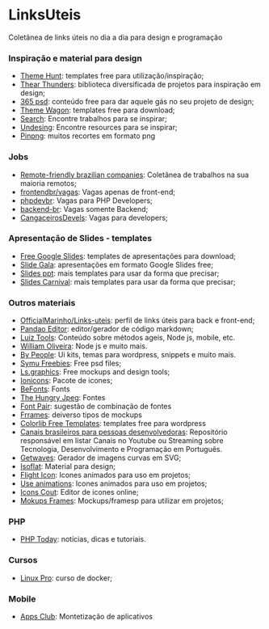 # LinksUteis
Coletânea de links úteis no dia a dia para design e programação

### Inspiração e material para design
- [Theme Hunt](https://themehunt.com/items?start=21 "Theme Hunt"): templates free para utilização/inspiração;
- [Thear Thunders](https://www.thearthunters.com/ "Thear Thunders"): biblioteca diversificada de projetos para inspiração em design;
- [365 psd](https://pt.365psd.com/ "365 psd"): conteúdo free para dar aquele gás no seu projeto de design;
- [Theme Wagon](https://themewagon.com/theme_tag/free/): templates free para download;
- [Search](https://search.muz.li/): Encontre trabalhos para se inspirar;
- [Undesing](https://undesign.learn.uno/):  Encontre resources para se inspirar;
- [Pinpng](https://www.pinpng.com/): muitos recortes em formato png

### Jobs
- [Remote-friendly brazilian companies](https://github.com/plingbr/remote-jobs-brazil "Remote-friendly brazilian companies"): Coletânea de trabalhos na sua maioria remotos;
- [frontendbr/vagas](https://github.com/frontendbr/vagas): Vagas apenas de front-end;
- [phpdevbr](https://github.com/phpdevbr): Vagas para PHP Developers;
- [backend-br](https://github.com/backend-br/vagas): Vagas somente Backend;
- [CangaceirosDevels](https://github.com/CangaceirosDevels/vagas_de_emprego/issues): Vagas para developers;

### Apresentação de Slides - templates
- [Free Google Slides](https://freegoogleslidestemplates.com/): templates de apresentações para download;
- [Slide Gala](https://slidesgala.com/): apresentações em formato Google Slides free;
- [Slides ppt](https://slidesppt.com): mais templates para usar da forma que precisar;
- [Slides Carnival](https://www.slidescarnival.com): mais templates para usar da forma que precisar;

### Outros materiais
- [OfficialMarinho/Links-uteis](https://github.com/OfficialMarinho/Links-uteis "OfficialMarinho/Links-uteis"): perfil de links úteis para back e front-end;
- [Pandao Editor](https://pandao.github.io/editor.md/en.html): editor/gerador de código markdown;
- [Luiz Tools](https://www.luiztools.com.br/): Conteúdo sobre métodos ageis, Node js, mobile, etc.
- [William Oliveira](https://woliveiras.com.br/): Node js e muito mais.
- [By People](https://www.bypeople.com/): Ui kits, temas para wordpress, snippets e muito mais.
- [Symu Freebies](https://symu.co/freebies/): Free psd files;
- [Ls.graphics](https://www.ls.graphics/free): Free mockups and design tools;
- [Ionicons](https://ionicons.com/): Pacote de icones;
- [BeFonts](https://befonts.com): Fonts
- [The Hungry Jpeg](https://thehungryjpeg.com/freebies): Fontes
- [Font Pair](https://fontpair.co/):  sugestão de combinação de fontes
- [Frrames](https://frrames.com): deiverso tipos de mockups
- [Colorlib Free Templates](https://colorlib.com/wp/templates/): templates free para wordpress
- [Canais brasileiros para pessoas desenvolvedoras](https://github.com/carolcodes/videos-pt.br-tecnologia): Repositório responsável em listar Canais no Youtube ou Streaming sobre Tecnologia, Desenvolvimento e Programação em Português.
- [Getwaves](https://getwaves.io/): Gerador de imagens curvas em SVG;
- [Isoflat](https://isoflat.com/): Material para design;
- [Flight Icon](https://www.flighticon.co): Icones animados para uso em projetos;
- [Use animations](https://useanimations.com): Icones animados para uso em projetos;
- [Icons Cout](https://iconscout.com/icon-editor/): Editor de icones online;
- [Mokups Frames](https://www.mokupframes.com/): Mockups/framesp para utilizar em projetos;

### PHP
- [PHP Today](https://www.phptoday.org/): notícias, dicas e tutoriais.

### Cursos
- [Linux Pro](https://www.linuxpro.com.br/2017/08/curso-de-docker-gratis/): curso de docker;

### Mobile
- [Apps Club](http://www.appsclub.com/): Montetização de aplicativos
